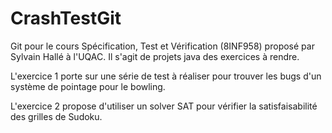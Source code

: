 # CrashTestGit

Git pour le cours Spécification, Test et Vérification (8INF958) proposé par Sylvain Hallé à l'UQAC.
Il s'agit de projets java des exercices à rendre.

L'exercice 1 porte sur une série de test à réaliser pour trouver les bugs d'un système de pointage pour le bowling.

L'exercice 2 propose d'utiliser un solver SAT pour vérifier la satisfaisabilité des grilles de Sudoku.
